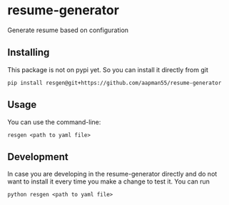 # resume-generator
Generate resume based on configuration

## Installing
This package is not on pypi yet. So you can install it directly from git

```commandline
pip install resgen@git+https://github.com/aapman55/resume-generator
```

## Usage
You can use the command-line:
```commandline
resgen <path to yaml file>
```

## Development
In case you are developing in the resume-generator directly and do not
want to install it every time you make a change to test it. You can run
```commandline
python resgen <path to yaml file>
```
